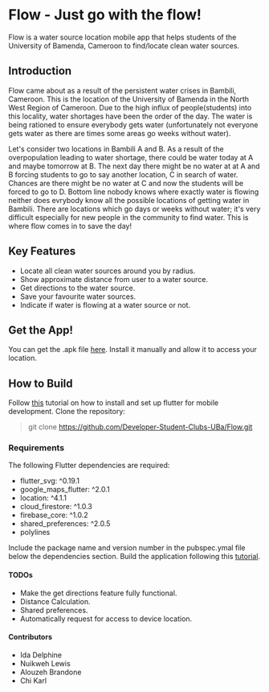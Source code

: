 # Flow - Just go with the flow!
Flow is a water source location mobile app that helps students of the University of Bamenda, Cameroon to find/locate clean water sources.


## Introduction
Flow came about as a result of the persistent water crises in Bambili, Cameroon. This is the location of the University of Bamenda in the North West Region of Cameroon. Due to the high influx of people(students) into this locality, water shortages have been the order of the day. The water is being rationed to ensure everybody gets water (unfortunately not everyone gets water as there are times some areas go weeks without water).

Let's consider two locations in Bambili A and B. As a result of the overpopulation leading to water shortage, there could be water today at A and maybe tomorrow at B. The next day there might be no water at at A and B forcing students to go to say another location, C in search of water. Chances are there might be no water at C and now the students will be forced to go to D. Bottom line nobody knows where exactly water is flowing neither does evrybody know all the possible locations of getting water in Bambili. There are locations which go days or weeks without water; it's very difficult especially for new people in the community to find water. This is where flow comes in to save the day!


## Key Features
* Locate all clean water sources around you by radius.
* Show approximate distance from user to a water source.
* Get directions to the water source.
* Save your favourite water sources.
* Indicate if water is flowing at a water source or not.


## Get the App!
You can get the .apk file [here](https://drive.google.com/file/d/19hP9BfqYNmUc7WzCTWoCzYJDq50yVt4s/view?usp=drivesdk).
Install it manually and allow it to access your location.



## How to Build

Follow [this](https://flutter.dev/docs/get-started/install) tutorial on how to install and set up flutter for mobile development.
Clone the repository:
> git clone https://github.com/Developer-Student-Clubs-UBa/Flow.git

### Requirements
The following Flutter dependencies are required:
*  flutter_svg: ^0.19.1
*  google_maps_flutter: ^2.0.1
*  location: ^4.1.1
*  cloud_firestore: ^1.0.3
*  firebase_core: ^1.0.2
*  shared_preferences: ^2.0.5
*  polylines

Include the package name and version number in the pubspec.ymal file below the dependencies section.
Build the application following this [tutorial](https://flutter.dev/docs/deployment/android).

#### TODOs
* Make the get directions feature fully functional.
* Distance Calculation.
* Shared preferences.
* Automatically request for access to device location.


#### Contributors
* Ida Delphine
* Nuikweh Lewis 
* Alouzeh Brandone
* Chi Karl
